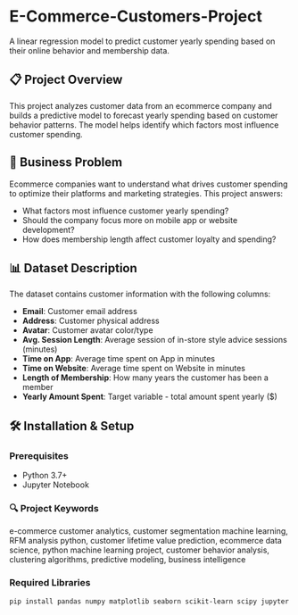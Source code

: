 # E-Commerce-Customers-Project

A linear regression model to predict customer yearly spending based on their online behavior and membership data.

## 📋 Project Overview

This project analyzes customer data from an ecommerce company and builds a predictive model to forecast yearly spending based on customer behavior patterns. The model helps identify which factors most influence customer spending.

## 🎯 Business Problem

Ecommerce companies want to understand what drives customer spending to optimize their platforms and marketing strategies. This project answers:
- What factors most influence customer yearly spending?
- Should the company focus more on mobile app or website development?
- How does membership length affect customer loyalty and spending?

## 📊 Dataset Description

The dataset contains customer information with the following columns:

- **Email**: Customer email address
- **Address**: Customer physical address
- **Avatar**: Customer avatar color/type
- **Avg. Session Length**: Average session of in-store style advice sessions (minutes)
- **Time on App**: Average time spent on App in minutes
- **Time on Website**: Average time spent on Website in minutes
- **Length of Membership**: How many years the customer has been a member
- **Yearly Amount Spent**: Target variable - total amount spent yearly ($)

## 🛠️ Installation & Setup

### Prerequisites
- Python 3.7+
- Jupyter Notebook

### 🔍 Project Keywords
e-commerce customer analytics, customer segmentation machine learning, RFM analysis python, customer lifetime value prediction, ecommerce data science, python machine learning project, customer behavior analysis, clustering algorithms, predictive modeling, business intelligence

### Required Libraries
```bash
pip install pandas numpy matplotlib seaborn scikit-learn scipy jupyter
